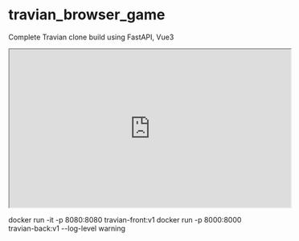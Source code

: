 # travian_browser_game
Complete Travian clone build using FastAPI, Vue3


<iframe width="560" height="315" src='https://dbdiagram.io/embed/626c164b95e7f23c619cc6ce'> </iframe>

docker run -it -p 8080:8080 travian-front:v1
docker run -p 8000:8000 travian-back:v1 --log-level warning